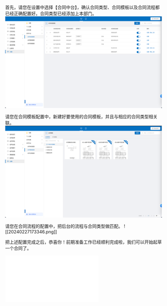 首先，请您在设置中选择【合同中台】，确认合同类型、合同模板以及合同流程都已经正确配置好。合同类型已经添加上本部门。
![](src/20240227172233.png)

请您在合同模板配置中，新建好要使用的合同模板，并且与相应的合同类型相关联。
![](src/20240227172602.png)

请您在合同流程的配置中，把后台的流程与合同类型做匹配。
![[20240227173346.png]]

把上述配置完成之后，恭喜你！前期准备工作已经顺利完成啦，我们可以开始起草一个合同了。

<iframe src="//player.bilibili.com/player.html?aid=1650423248&bvid=BV1D7421N7xN&cid=1432133457&p=1" scrolling="no" border="0" frameborder="no" framespacing="0" allowfullscreen="true"> </iframe>